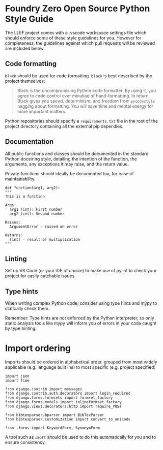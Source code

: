 # Foundry Zero Open Source Python Style Guide

The LLEF project comes with a .vscode workspace settings file which should enforce some of these style guidelines for you. However for completeness, the guidelines against which pull requests will be reviewed are included below.

## Code formatting

`black` should be used for code formatting. `black` is best described by the project themselves:

> Black is the uncompromising Python code formatter. By using it, you agree to cede control over minutiae of hand-formatting. In return, Black gives you speed, determinism, and freedom from `pycodestyle` nagging about formatting. You will save time and mental energy for more important matters.

Python repositories should specify a `requirements.txt` file in the root of the project directory containing all the external pip dependies.

## Documentation
All public functions and classes should be documented in the standard Python docstring style, detailing the intention of the function, the arguments, any exceptions it may raise, and the return value.

Private functions should ideally be documented too, for ease of maintainability. 

```
def function(arg1, arg2):
"""
This is a function

Args:
  arg1 (int): First number
  arg2 (int): Second number
  
Raises:
  ArgumentError - raised on error
  
Returns:
  (int) - result of multiplication
"""
```

## Linting
Set up VS Code (or your IDE of choice) to make use of pylint to check your project for easily catchable issues.

## Type hints
When writing complex Python code, consider using type hints and mypy to statically check them.

Remember: Type hints are not enforced by the Python interpreter, so only static analysis tools like mypy will inform you of errors in your code caught by type hinting.

# Import ordering
Imports should be ordered in alphabetical order, grouped from most widely applicable (e.g. language built ins) to most specific (e.g. project specified)

```
import json
import time

from django.contrib import messages
from django.contrib.auth.decorators import login_required
from django.forms.formsets import formset_factory
from django.forms.models import inlineformset_factory
from django.views.decorators.http import require_POST

from bibtexparser.bparser import BibTexParser
from bibtexparser.customization import convert_to_unicode

from .forms import KeywordForm, SynonymForm
```

A tool such as `isort` should be used to do this automatically for you and to ensure consistency.

